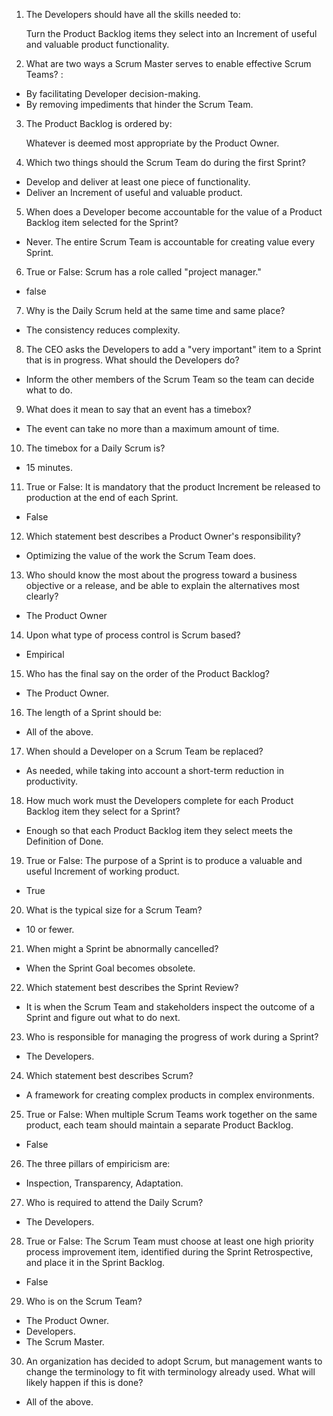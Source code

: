 1. The Developers should have all the skills needed to:

   Turn the Product Backlog items they select into an Increment of useful and valuable product functionality.

2. What are two ways a Scrum Master serves to enable effective Scrum Teams? :

- By facilitating Developer decision-making.
- By removing impediments that hinder the Scrum Team.

3. The Product Backlog is ordered by:

   Whatever is deemed most appropriate by the Product Owner.

4. Which two things should the Scrum Team do during the first Sprint?

- Develop and deliver at least one piece of functionality.
- Deliver an Increment of useful and valuable product.

5. When does a Developer become accountable for the value of a Product Backlog item selected for the Sprint?

- Never. The entire Scrum Team is accountable for creating value every Sprint.

6. True or False: Scrum has a role called "project manager."

- false

7. Why is the Daily Scrum held at the same time and same place?

- The consistency reduces complexity.

8. The CEO asks the Developers to add a "very important" item to a Sprint that is in progress. What should the Developers do?

- Inform the other members of the Scrum Team so the team can decide what to do.

9. What does it mean to say that an event has a timebox?

- The event can take no more than a maximum amount of time.

10. The timebox for a Daily Scrum is?

- 15 minutes.

11. True or False: It is mandatory that the product Increment be released to production at the end of each Sprint.

- False

12. Which statement best describes a Product Owner's responsibility?

- Optimizing the value of the work the Scrum Team does.

13. Who should know the most about the progress toward a business objective or a release, and be able to explain the alternatives most clearly?

- The Product Owner

14. Upon what type of process control is Scrum based?

- Empirical

15. Who has the final say on the order of the Product Backlog?

- The Product Owner.

16. The length of a Sprint should be:

- All of the above.

17. When should a Developer on a Scrum Team be replaced?

- As needed, while taking into account a short-term reduction in productivity.

18. How much work must the Developers complete for each Product Backlog item they select for a Sprint?

- Enough so that each Product Backlog item they select meets the Definition of Done.

19. True or False: The purpose of a Sprint is to produce a valuable and useful Increment of working product.

- True

20. What is the typical size for a Scrum Team?

- 10 or fewer.

21. When might a Sprint be abnormally cancelled?

- When the Sprint Goal becomes obsolete.

22. Which statement best describes the Sprint Review?

- It is when the Scrum Team and stakeholders inspect the outcome of a Sprint and figure out what to do next.

23. Who is responsible for managing the progress of work during a Sprint?

- The Developers.

24. Which statement best describes Scrum?

- A framework for creating complex products in complex environments.

25. True or False: When multiple Scrum Teams work together on the same product, each team should maintain a separate Product Backlog.

- False

26. The three pillars of empiricism are:

- Inspection, Transparency, Adaptation.

27. Who is required to attend the Daily Scrum?

- The Developers.

28. True or False: The Scrum Team must choose at least one high priority process improvement item, identified during the Sprint Retrospective, and place it in the Sprint Backlog.

- False

29. Who is on the Scrum Team?

- The Product Owner.
- Developers.
- The Scrum Master.

30. An organization has decided to adopt Scrum, but management wants to change the terminology to fit with terminology already used. What will likely happen if this is done?

- All of the above.
